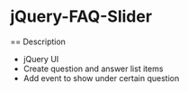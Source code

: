 # jQuery-FAQ-Slider
== Description 
* jQuery UI 
* Create question and answer list items
* Add event to show under certain question
